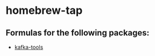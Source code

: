 # homebrew-tap

## Formulas for the following packages:
- [kafka-tools](https://github.com/BenGu3/kafka-tools)
